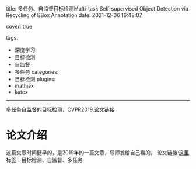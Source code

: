 title: 多任务、自监督目标检测Multi-task Self-supervised Object Detection via Recycling of BBox Annotation
date: 2021-12-06 16:48:07

cover: true

tags:
  - 深度学习
  - 目标检测
  - 自监督
  - 多任务
categories:
  - 目标检测
plugins:
  - mathjax
  - katex
---
多任务自监督的目标检测，CVPR2019,[论文链接](https://ieeexplore.ieee.org/document/8954013)
<!-- more -->

# 论文介绍
这篇文章时间挺早的，是2019年的一篇文章，导师发给自己看的。
论文链接:[这里](https://ieeexplore.ieee.org/document/8954013)
标签：目标检测、自监督、多任务